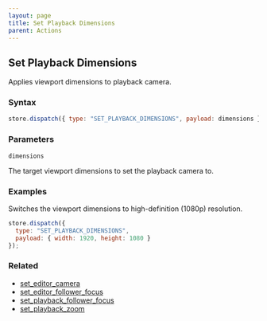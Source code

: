 ```yaml
---
layout: page
title: Set Playback Dimensions
parent: Actions
---
```


## Set Playback Dimensions

Applies viewport dimensions to playback camera.

### Syntax

```js
store.dispatch({ type: "SET_PLAYBACK_DIMENSIONS", payload: dimensions });
```

### Parameters

`dimensions`

The target viewport dimensions to set the playback camera to.

### Examples

Switches the viewport dimensions to high-definition (1080p) resolution.

```js
store.dispatch({
  type: "SET_PLAYBACK_DIMENSIONS",
  payload: { width: 1920, height: 1080 }
});
```

### Related

- [set_editor_camera](./set_editor_camera.md)
- [set_editor_follower_focus](./set_editor_follower_focus.md)
- [set_playback_follower_focus](./set_playback_follower_focus.md)
- [set_playback_zoom](./set_playback_zoom.md)
